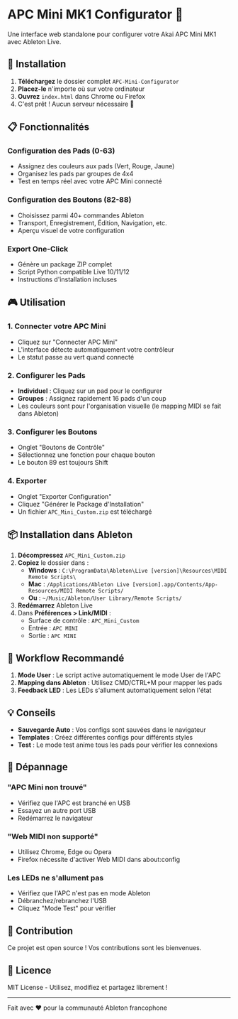 # APC Mini MK1 Configurator 🎹

Une interface web standalone pour configurer votre Akai APC Mini MK1 avec Ableton Live.

## 🚀 Installation

1. **Téléchargez** le dossier complet `APC-Mini-Configurator`
2. **Placez-le** n'importe où sur votre ordinateur
3. **Ouvrez** `index.html` dans Chrome ou Firefox
4. C'est prêt ! Aucun serveur nécessaire 🎉

## 📋 Fonctionnalités

### Configuration des Pads (0-63)
- Assignez des couleurs aux pads (Vert, Rouge, Jaune)
- Organisez les pads par groupes de 4x4
- Test en temps réel avec votre APC Mini connecté

### Configuration des Boutons (82-88)
- Choisissez parmi 40+ commandes Ableton
- Transport, Enregistrement, Édition, Navigation, etc.
- Aperçu visuel de votre configuration

### Export One-Click
- Génère un package ZIP complet
- Script Python compatible Live 10/11/12
- Instructions d'installation incluses

## 🎮 Utilisation

### 1. Connecter votre APC Mini
- Cliquez sur "Connecter APC Mini"
- L'interface détecte automatiquement votre contrôleur
- Le statut passe au vert quand connecté

### 2. Configurer les Pads
- **Individuel** : Cliquez sur un pad pour le configurer
- **Groupes** : Assignez rapidement 16 pads d'un coup
- Les couleurs sont pour l'organisation visuelle (le mapping MIDI se fait dans Ableton)

### 3. Configurer les Boutons
- Onglet "Boutons de Contrôle"
- Sélectionnez une fonction pour chaque bouton
- Le bouton 89 est toujours Shift

### 4. Exporter
- Onglet "Exporter Configuration"
- Cliquez "Générer le Package d'Installation"
- Un fichier `APC_Mini_Custom.zip` est téléchargé

## 📦 Installation dans Ableton

1. **Décompressez** `APC_Mini_Custom.zip`
2. **Copiez** le dossier dans :
   - **Windows** : `C:\ProgramData\Ableton\Live [version]\Resources\MIDI Remote Scripts\`
   - **Mac** : `/Applications/Ableton Live [version].app/Contents/App-Resources/MIDI Remote Scripts/`
   - **Ou** : `~/Music/Ableton/User Library/Remote Scripts/`
3. **Redémarrez** Ableton Live
4. Dans **Préférences > Link/MIDI** :
   - Surface de contrôle : `APC_Mini_Custom`
   - Entrée : `APC MINI`
   - Sortie : `APC MINI`

## 🎨 Workflow Recommandé

1. **Mode User** : Le script active automatiquement le mode User de l'APC
2. **Mapping dans Ableton** : Utilisez CMD/CTRL+M pour mapper les pads
3. **Feedback LED** : Les LEDs s'allument automatiquement selon l'état

## 💡 Conseils

- **Sauvegarde Auto** : Vos configs sont sauvées dans le navigateur
- **Templates** : Créez différentes configs pour différents styles
- **Test** : Le mode test anime tous les pads pour vérifier les connexions

## 🔧 Dépannage

### "APC Mini non trouvé"
- Vérifiez que l'APC est branché en USB
- Essayez un autre port USB
- Redémarrez le navigateur

### "Web MIDI non supporté"
- Utilisez Chrome, Edge ou Opera
- Firefox nécessite d'activer Web MIDI dans about:config

### Les LEDs ne s'allument pas
- Vérifiez que l'APC n'est pas en mode Ableton
- Débranchez/rebranchez l'USB
- Cliquez "Mode Test" pour vérifier

## 🤝 Contribution

Ce projet est open source ! Vos contributions sont les bienvenues.

## 📄 Licence

MIT License - Utilisez, modifiez et partagez librement !

---

Fait avec ❤️ pour la communauté Ableton francophone